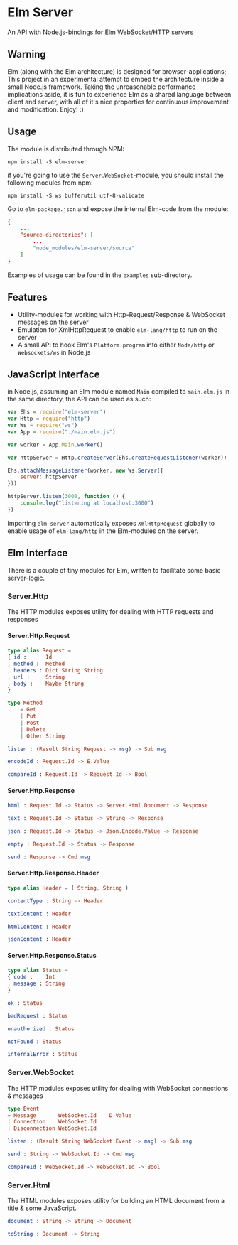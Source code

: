 # Elm Server
An API with Node.js-bindings for Elm WebSocket/HTTP servers

## Warning
Elm (along with the Elm architecture) is designed for browser-applications; This project in an experimental attempt to embed the architecture inside a small Node.js framework. Taking the unreasonable performance implications aside, it is fun to experience Elm as a shared language between client and server, with all of it's nice properties for continuous improvement and modification. Enjoy! :)

## Usage
The module is distributed through NPM:

    npm install -S elm-server

if you're going to use the `Server.WebSocket`-module, you should install the following modules from npm:

    npm install -S ws bufferutil utf-8-validate

Go to `elm-package.json` and expose the internal Elm-code from the module:

```json
{   
    ...
    "source-directories": [
        ...
        "node_modules/elm-server/source"
    ]
}
```

Examples of usage can be found in the `examples` sub-directory.

## Features
- Utility-modules for working with Http-Request/Response & WebSocket messages on the server
- Emulation for XmlHttpRequest to enable `elm-lang/http` to run on the server
- A small API to hook Elm's `Platform.program` into either `Node/http` or `Websockets/ws` in Node.js

## JavaScript Interface
in Node.js, assuming an Elm module named `Main` compiled to `main.elm.js` in the same directory, the API can be used as such:
```javascript
var Ehs = require("elm-server")
var Http = require("http")
var Ws = require("ws")
var App = require("./main.elm.js")

var worker = App.Main.worker()

var httpServer = Http.createServer(Ehs.createRequestListener(worker))

Ehs.attachMessageListener(worker, new Ws.Server({
    server: httpServer
}))

httpServer.listen(3000, function () {
    console.log("listening at localhost:3000")
})
```
Importing `elm-server` automatically exposes `XmlHttpRequest` globally to enable usage of `elm-lang/http` in the Elm-modules on the server.

## Elm Interface
There is a couple of tiny modules for Elm, written to facilitate some basic server-logic.

### Server.Http
The HTTP modules exposes utility for dealing with HTTP requests and responses

#### Server.Http.Request

```elm
type alias Request =
{ id :      Id
, method :  Method
, headers : Dict String String
, url :     String
, body :    Maybe String
}
```

```elm
type Method
    = Get
    | Put
    | Post
    | Delete
    | Other String
```

```elm
listen : (Result String Request -> msg) -> Sub msg
```

```elm
encodeId : Request.Id -> E.Value
```

```elm
compareId : Request.Id -> Request.Id -> Bool
```
#### Server.Http.Response

```elm
html : Request.Id -> Status -> Server.Html.Document -> Response
```

```elm
text : Request.Id -> Status -> String -> Response
```

```elm
json : Request.Id -> Status -> Json.Encode.Value -> Response
```

```elm
empty : Request.Id -> Status -> Response
```

```elm
send : Response -> Cmd msg
```

#### Server.Http.Response.Header

```elm
type alias Header = ( String, String )
```

```elm
contentType : String -> Header
```

```elm
textContent : Header
```

```elm
htmlContent : Header
```

```elm
jsonContent : Header
```

#### Server.Http.Response.Status

```elm
type alias Status =
{ code :    Int
, message : String
}
```

```elm
ok : Status
```

```elm
badRequest : Status
```

```elm
unauthorized : Status
```

```elm
notFound : Status
```

```elm
internalError : Status
```

### Server.WebSocket
The HTTP modules exposes utility for dealing with WebSocket connections & messages

```elm
type Event
= Message       WebSocket.Id    D.Value
| Connection    WebSocket.Id
| Disconnection WebSocket.Id
```

```elm
listen : (Result String WebSocket.Event -> msg) -> Sub msg
```

```elm
send : String -> WebSocket.Id -> Cmd msg
```

```elm
compareId : WebSocket.Id -> WebSocket.Id -> Bool
```

### Server.Html
The HTML modules exposes utility for building an HTML document from a title & some JavaScript.

```elm
document : String -> String -> Document
```

```elm
toString : Document -> String
```
